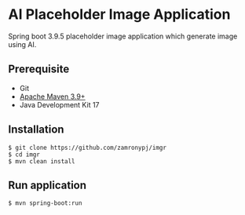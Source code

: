 # AI Placeholder Image Application

Spring boot 3.9.5 placeholder image application which generate image using AI.

## Prerequisite

- Git
- [Apache Maven 3.9+](https://maven.apache.org/guides/index.html)
- Java Development Kit 17

## Installation

```
$ git clone https://github.com/zamronypj/imgr
$ cd imgr
$ mvn clean install
```

## Run application

```
$ mvn spring-boot:run
```
